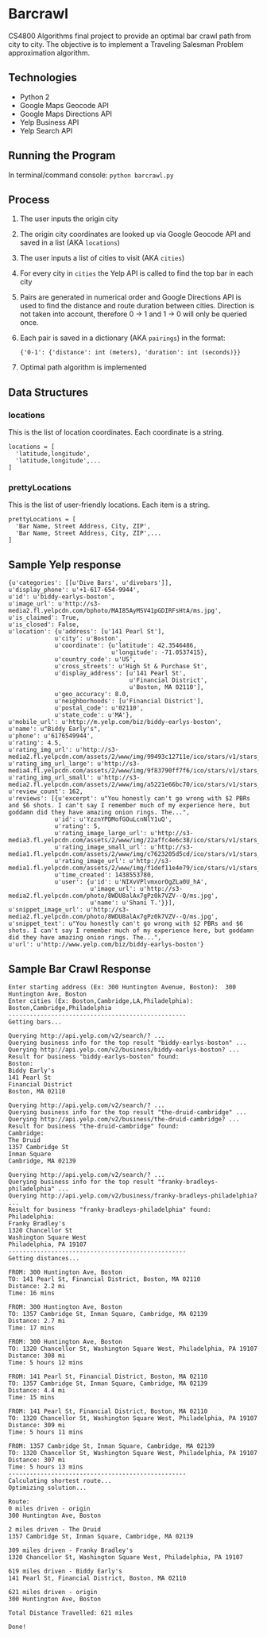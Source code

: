# Barcrawl

CS4800 Algorithms final project to provide an optimal bar crawl path from city to city. The objective is to implement a Traveling Salesman Problem approximation algorithm.

## Technologies
- Python 2
- Google Maps Geocode API
- Google Maps Directions API
- Yelp Business API
- Yelp Search API

## Running the Program
In terminal/command console:
`python barcrawl.py`

## Process
1. The user inputs the origin city
2. The origin city coordinates are looked up via Google Geocode API and saved in a list (AKA `locations`)
3. The user inputs a list of cities to visit (AKA `cities`)
4. For every city in `cities` the Yelp API is called to find the top bar in each city
5. Pairs are generated in numerical order and Google Directions API is used to find the distance and route duration between cities. Direction is not taken into account, therefore 0 -> 1 and 1 -> 0 will only be queried once.
6. Each pair is saved in a dictionary (AKA `pairings`) in the format:

    `{'0-1': {'distance': int (meters), 'duration': int (seconds)}}`

7. Optimal path algorithm is implemented

## Data Structures
### locations
This is the list of location coordinates. Each coordinate is a string.

    locations = [
      'latitude,longitude',
      'latitude,longitude',...
    ]
### prettyLocations
This is the list of user-friendly locations. Each item is a string.

    prettyLocations = [
      'Bar Name, Street Address, City, ZIP',
      'Bar Name, Street Address, City, ZIP',...
    ]

## Sample Yelp response

    {u'categories': [[u'Dive Bars', u'divebars']],
    u'display_phone': u'+1-617-654-9944',
    u'id': u'biddy-earlys-boston',
    u'image_url': u'http://s3-media2.fl.yelpcdn.com/bphoto/MAI85AyMSV41pGDIRFsHtA/ms.jpg',
    u'is_claimed': True,
    u'is_closed': False,
    u'location': {u'address': [u'141 Pearl St'],
                 u'city': u'Boston',
                 u'coordinate': {u'latitude': 42.3546486,
                                 u'longitude': -71.0537415},
                 u'country_code': u'US',
                 u'cross_streets': u'High St & Purchase St',
                 u'display_address': [u'141 Pearl St',
                                      u'Financial District',
                                      u'Boston, MA 02110'],
                 u'geo_accuracy': 8.0,
                 u'neighborhoods': [u'Financial District'],
                 u'postal_code': u'02110',
                 u'state_code': u'MA'},
    u'mobile_url': u'http://m.yelp.com/biz/biddy-earlys-boston',
    u'name': u"Biddy Early's",
    u'phone': u'6176549944',
    u'rating': 4.5,
    u'rating_img_url': u'http://s3-media2.fl.yelpcdn.com/assets/2/www/img/99493c12711e/ico/stars/v1/stars_4_half.png',
    u'rating_img_url_large': u'http://s3-media4.fl.yelpcdn.com/assets/2/www/img/9f83790ff7f6/ico/stars/v1/stars_large_4_half.png',
    u'rating_img_url_small': u'http://s3-media2.fl.yelpcdn.com/assets/2/www/img/a5221e66bc70/ico/stars/v1/stars_small_4_half.png',
    u'review_count': 162,
    u'reviews': [{u'excerpt': u"You honestly can't go wrong with $2 PBRs and $6 shots. I can't say I remember much of my experience here, but goddamn did they have amazing onion rings. The...",
                 u'id': u'YzznYPDMofGOuLcnNlY1uQ',
                 u'rating': 5,
                 u'rating_image_large_url': u'http://s3-media3.fl.yelpcdn.com/assets/2/www/img/22affc4e6c38/ico/stars/v1/stars_large_5.png',
                 u'rating_image_small_url': u'http://s3-media1.fl.yelpcdn.com/assets/2/www/img/c7623205d5cd/ico/stars/v1/stars_small_5.png',
                 u'rating_image_url': u'http://s3-media1.fl.yelpcdn.com/assets/2/www/img/f1def11e4e79/ico/stars/v1/stars_5.png',
                 u'time_created': 1438553780,
                 u'user': {u'id': u'NIXvVPlvmxorOgZLa0U_hA',
                           u'image_url': u'http://s3-media2.fl.yelpcdn.com/photo/8WDU8alAx7gPz0k7VZV--Q/ms.jpg',
                           u'name': u'Shani T.'}}],
    u'snippet_image_url': u'http://s3-media2.fl.yelpcdn.com/photo/8WDU8alAx7gPz0k7VZV--Q/ms.jpg',
    u'snippet_text': u"You honestly can't go wrong with $2 PBRs and $6 shots. I can't say I remember much of my experience here, but goddamn did they have amazing onion rings. The...",
    u'url': u'http://www.yelp.com/biz/biddy-earlys-boston'}

## Sample Bar Crawl Response

    Enter starting address (Ex: 300 Huntington Avenue, Boston):  300 Huntington Ave, Boston
    Enter cities (Ex: Boston,Cambridge,LA,Philadelphia):  Boston,Cambridge,Philadelphia
    --------------------------------------------------
    Getting bars...

    Querying http://api.yelp.com/v2/search/? ...
    Querying business info for the top result "biddy-earlys-boston" ...
    Querying http://api.yelp.com/v2/business/biddy-earlys-boston? ...
    Result for business "biddy-earlys-boston" found:
    Boston:
    Biddy Early's
    141 Pearl St
    Financial District
    Boston, MA 02110

    Querying http://api.yelp.com/v2/search/? ...
    Querying business info for the top result "the-druid-cambridge" ...
    Querying http://api.yelp.com/v2/business/the-druid-cambridge? ...
    Result for business "the-druid-cambridge" found:
    Cambridge:
    The Druid
    1357 Cambridge St
    Inman Square
    Cambridge, MA 02139

    Querying http://api.yelp.com/v2/search/? ...
    Querying business info for the top result "franky-bradleys-philadelphia" ...
    Querying http://api.yelp.com/v2/business/franky-bradleys-philadelphia? ...
    Result for business "franky-bradleys-philadelphia" found:
    Philadelphia:
    Franky Bradley's
    1320 Chancellor St
    Washington Square West
    Philadelphia, PA 19107
    --------------------------------------------------
    Getting distances...

    FROM: 300 Huntington Ave, Boston
    TO: 141 Pearl St, Financial District, Boston, MA 02110
    Distance: 2.2 mi
    Time: 16 mins

    FROM: 300 Huntington Ave, Boston
    TO: 1357 Cambridge St, Inman Square, Cambridge, MA 02139
    Distance: 2.7 mi
    Time: 17 mins

    FROM: 300 Huntington Ave, Boston
    TO: 1320 Chancellor St, Washington Square West, Philadelphia, PA 19107
    Distance: 308 mi
    Time: 5 hours 12 mins

    FROM: 141 Pearl St, Financial District, Boston, MA 02110
    TO: 1357 Cambridge St, Inman Square, Cambridge, MA 02139
    Distance: 4.4 mi
    Time: 15 mins

    FROM: 141 Pearl St, Financial District, Boston, MA 02110
    TO: 1320 Chancellor St, Washington Square West, Philadelphia, PA 19107
    Distance: 309 mi
    Time: 5 hours 11 mins

    FROM: 1357 Cambridge St, Inman Square, Cambridge, MA 02139
    TO: 1320 Chancellor St, Washington Square West, Philadelphia, PA 19107
    Distance: 307 mi
    Time: 5 hours 13 mins
    --------------------------------------------------
    Calculating shortest route...
    Optimizing solution...

    Route:
    0 miles driven - origin
    300 Huntington Ave, Boston

    2 miles driven - The Druid
    1357 Cambridge St, Inman Square, Cambridge, MA 02139

    309 miles driven - Franky Bradley's
    1320 Chancellor St, Washington Square West, Philadelphia, PA 19107

    619 miles driven - Biddy Early's
    141 Pearl St, Financial District, Boston, MA 02110

    621 miles driven - origin
    300 Huntington Ave, Boston

    Total Distance Travelled: 621 miles

    Done!
